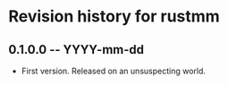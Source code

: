 # Revision history for rustmm

## 0.1.0.0  -- YYYY-mm-dd

* First version. Released on an unsuspecting world.
